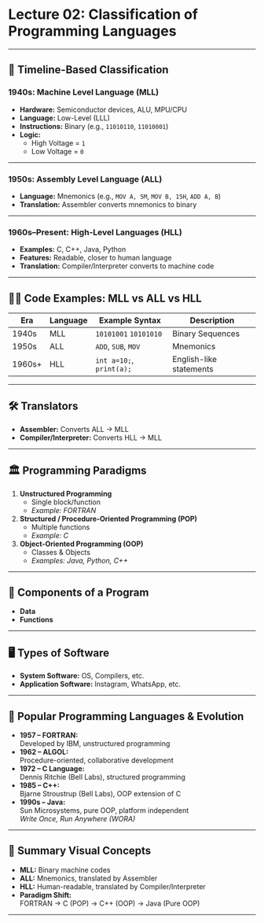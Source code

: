 # Lecture 02: Classification of Programming Languages

---

## 📅 Timeline-Based Classification

### **1940s: Machine Level Language (MLL)**
- **Hardware:** Semiconductor devices, ALU, MPU/CPU
- **Language:** Low-Level (LLL)
- **Instructions:** Binary (e.g., `11010110`, `11010001`)
- **Logic:**  
  - High Voltage = `1`  
  - Low Voltage = `0`

---

### **1950s: Assembly Level Language (ALL)**
- **Language:** Mnemonics (e.g., `MOV A, 5M`, `MOV B, 15H`, `ADD A, B`)
- **Translation:** Assembler converts mnemonics to binary

---

### **1960s–Present: High-Level Languages (HLL)**
- **Examples:** C, C++, Java, Python
- **Features:** Readable, closer to human language
- **Translation:** Compiler/Interpreter converts to machine code

---

## 🧑‍💻 Code Examples: MLL vs ALL vs HLL

| Era      | Language | Example Syntax           | Description                  |
|----------|----------|-------------------------|------------------------------|
| 1940s    | MLL      | `10101001` `10101010`   | Binary Sequences             |
| 1950s    | ALL      | `ADD`, `SUB`, `MOV`     | Mnemonics                    |
| 1960s+   | HLL      | `int a=10;`, `print(a);`| English-like statements      |

---

## 🛠️ Translators

- **Assembler:** Converts ALL → MLL
- **Compiler/Interpreter:** Converts HLL → MLL

---

## 🏛️ Programming Paradigms

1. **Unstructured Programming**
   - Single block/function
   - _Example: FORTRAN_
2. **Structured / Procedure-Oriented Programming (POP)**
   - Multiple functions
   - _Example: C_
3. **Object-Oriented Programming (OOP)**
   - Classes & Objects
   - _Examples: Java, Python, C++_

---

## 🧩 Components of a Program

- **Data**
- **Functions**

---

## 🖥️ Types of Software

- **System Software:** OS, Compilers, etc.
- **Application Software:** Instagram, WhatsApp, etc.

---

## 🌟 Popular Programming Languages & Evolution

- **1957 – FORTRAN:**  
  Developed by IBM, unstructured programming
- **1962 – ALGOL:**  
  Procedure-oriented, collaborative development
- **1972 – C Language:**  
  Dennis Ritchie (Bell Labs), structured programming
- **1985 – C++:**  
  Bjarne Stroustrup (Bell Labs), OOP extension of C
- **1990s – Java:**  
  Sun Microsystems, pure OOP, platform independent  
  _Write Once, Run Anywhere (WORA)_

---

## 📝 Summary Visual Concepts

- **MLL:** Binary machine codes
- **ALL:** Mnemonics, translated by Assembler
- **HLL:** Human-readable, translated by Compiler/Interpreter
- **Paradigm Shift:**  
  FORTRAN → C (POP) → C++ (OOP) → Java (Pure OOP)

---


